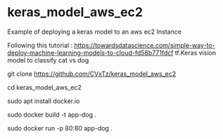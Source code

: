 # keras_model_aws_ec2
Example of deploying a keras model to an aws ec2 Instance

Following this tutorial : https://towardsdatascience.com/simple-way-to-deploy-machine-learning-models-to-cloud-fd58b771fdcf
tf.Keras vision model to classify cat vs dog

git clone https://github.com/CVxTz/keras_model_aws_ec2

cd keras_model_aws_ec2

sudo apt install docker.io

sudo docker build -t app-dog .

sudo docker run -p 80:80 app-dog .